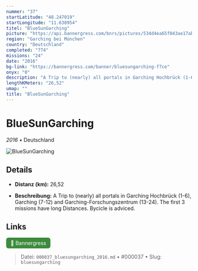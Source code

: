 ```yaml
---
nummer: "37"
startLatitude: "48.247019"
startLongitude: "11.630954"
titel: "BlueSunGarching"
picture: "https://api.bannergress.com/bnrs/pictures/534d4ea65f043ae17ab0adaae39ce044"
region: "Garching bei München"
country: "Deutschland"
completed: "774"
missions: "24"
date: "2016"
bg-link: "https://bannergress.com/banner/bluesungarching-f7ce"
onyx: "0"
description: "A Trip to (nearly) all portals in Garching Hochbrück (1-6), Garching (7-12) and Garching-Forschungszentrum (13-24). The first 3 missions have long Distances. Bycicle is adviced."
lengthKMeters: "26,52"
umap: ""
title: "BlueSunGarching"
---
```

# BlueSunGarching

*2016* • Deutschland

![BlueSunGarching](https://api.bannergress.com/bnrs/pictures/534d4ea65f043ae17ab0adaae39ce044)

## Details
- **Distanz (km):** 26,52



- **Beschreibung:** A Trip to (nearly) all portals in Garching Hochbrück (1-6), Garching (7-12) and Garching-Forschungszentrum (13-24). The first 3 missions have long Distances. Bycicle is adviced.


## Links
<div style="margin-top: 0.5em;">
<a href="https://bannergress.com/banner/bluesungarching-f7ce" target="_blank" style="display:inline-block;margin-right:8px;padding:6px 12px;background-color:#3c8b3c;color:white;text-decoration:none;border-radius:6px;">🔗 Bannergress</a>

</div>


> Datei: `000037_bluesungarching_2016.md` • #000037 • Slug: `bluesungarching`
